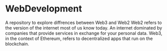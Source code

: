 # WebDevelopment
A repository to explore diffrences between Web3 and Web2
Web2 refers to the version of the internet most of us know today. An internet dominated by companies that provide services in exchange for your personal data. Web3, in the context of Ethereum, refers to decentralized apps that run on the blockchain.
